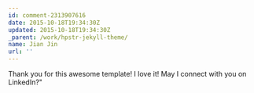 ```yaml
---
id: comment-2313907616
date: 2015-10-18T19:34:30Z
updated: 2015-10-18T19:34:30Z
_parent: /work/hpstr-jekyll-theme/
name: Jian Jin
url: ''
---
```


Thank you for this awesome template! I love it! May I connect with you on
LinkedIn?"
